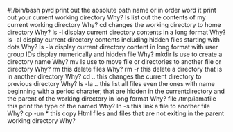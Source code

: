 #!/bin/bash
pwd print out the absolute path name or in order word it print out your current working directory
Why?
ls list out the contents of my current working directory
Why?
cd changes the working directory to home directory
Why?
ls -l display current directory contents in a long format
Why?
ls -al display current directory contents including hidden files starting with dots
Why?
ls -la display current directory content in long format with user group IDs display numerically and hidden file
Why?
mkdir ls use to create a directory name
Why?
mv Is use to move file or directories to another file or directory
Why?
rm this delete files
Why?
rm -r this delete a directory that is in another directory
Why?
cd .. this changes the current directory to previous directory
Why?
ls -la .. this list all files even the ones with name beginning with a period charater, that are hidden in the currentdirectory and the parent of the working directory in long format
Why?
file /tmp/iamafile this print the type of the named
Why?
ln -s this link a file to another file
Why?
cp -un * this copy Html files and files that are not exiting in the parent working directory
Why?

